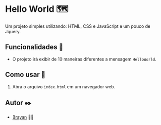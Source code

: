 # Hello World 🗺️

Um projeto simples utilizando: HTML, CSS e JavaScript e um pouco de Jquery.

## Funcionalidades 📝

- O projeto irá exibir de 10 maneiras diferentes a mensagem `HelloWorld`.

## Como usar 🔧

1. Abra o arquivo `index.html` em um navegador web.

## Autor ✒️

- [Brayan](<https://github.com/brayan-tb>) 👨‍💻